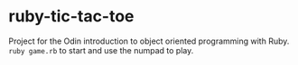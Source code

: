 # ruby-tic-tac-toe

Project for the Odin introduction to object oriented programming with Ruby. `ruby game.rb` to start and use the numpad to play.